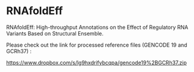 RNAfoldEff
==========

RNAfoldEff: High-throughput Annotations on the Effect of Regulatory RNA Variants Based on Structural Ensemble.

Please check out the link for processed reference files (GENCODE 19 and GCRh37) :

https://www.dropbox.com/s/lg9hxdrifybcqpa/gencode19%2BGCRh37.zip


